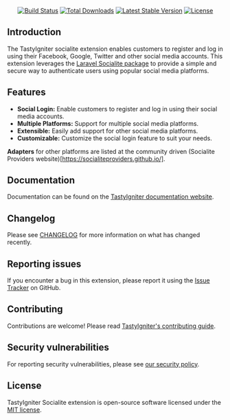 <p align="center">
    <a href="https://github.com/tastyigniter/ti-ext-socialite/actions"><img src="https://github.com/tastyigniter/ti-ext-socialite/actions/workflows/pipeline.yml/badge.svg" alt="Build Status"></a>
    <a href="https://packagist.org/packages/tastyigniter/ti-ext-socialite"><img src="https://img.shields.io/packagist/dt/tastyigniter/ti-ext-socialite" alt="Total Downloads"></a>
    <a href="https://packagist.org/packages/tastyigniter/ti-ext-socialite"><img src="https://img.shields.io/packagist/v/tastyigniter/ti-ext-socialite" alt="Latest Stable Version"></a>
    <a href="https://packagist.org/packages/tastyigniter/ti-ext-socialite"><img src="https://img.shields.io/packagist/l/tastyigniter/ti-ext-socialite" alt="License"></a>
</p>

## Introduction

The TastyIgniter socialite extension enables customers to register and log in using their Facebook, Google, Twitter and other
social media accounts. This extension leverages the [Laravel Socialite package](https://laravel.com/docs/socialite) to provide a simple and secure way to authenticate users using popular social media platforms.

## Features

- **Social Login:** Enable customers to register and log in using their social media accounts.
- **Multiple Platforms:** Support for multiple social media platforms.
- **Extensible:** Easily add support for other social media platforms.
- **Customizable:** Customize the social login feature to suit your needs.

**Adapters** for other platforms are listed at the community driven (Socialite Providers
website)[https://socialiteproviders.github.io/].

## Documentation

Documentation can be found on the [TastyIgniter documentation website](https://tastyigniter.com/docs/extensions/socialite).

## Changelog

Please see [CHANGELOG](https://github.com/tastyigniter/ti-ext-socialite/blob/master/CHANGELOG.md) for more information on what has changed recently.

## Reporting issues

If you encounter a bug in this extension, please report it using the [Issue Tracker](https://github.com/tastyigniter/ti-ext-socialite/issues) on GitHub.

## Contributing

Contributions are welcome! Please read [TastyIgniter's contributing guide](https://tastyigniter.com/docs/resources/contribution-guide).

## Security vulnerabilities

For reporting security vulnerabilities, please see [our security policy](https://github.com/tastyigniter/ti-ext-socialite/security/policy).

## License

TastyIgniter Socialite extension is open-source software licensed under the [MIT license](https://github.com/tastyigniter/ti-ext-socialite/blob/master/LICENSE.md).
